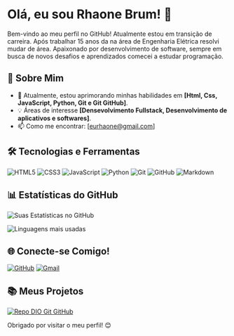 # Olá, eu sou Rhaone Brum! 👋

Bem-vindo ao meu perfil no GitHub! Atualmente estou em transição de carreira. Após trabalhar 15 anos da na área de Engenharia Elétrica resolvi mudar de área. Apaixonado por desenvolvimento de software, sempre em busca de novos desafios e aprendizados comecei a estudar programação.

## 🚀 Sobre Mim
- 🌱 Atualmente, estou aprimorando minhas habilidades em **[Html, Css, JavaScript, Python, Git e Git GitHub]**.
- 💡 Áreas de interesse **[Densevolvimento Fullstack, Desenvolvimento de aplicativos e softwares]**.
- 📫 Como me encontrar: [eurhaone@gmail.com]

## 🛠️ Tecnologias e Ferramentas
![HTML5](https://img.shields.io/badge/HTML5-000?style=for-the-badge&logo=html5)
![CSS3](https://img.shields.io/badge/CSS3-000?style=for-the-badge&logo=css3)
![JavaScript](https://img.shields.io/badge/JavaScript-000?style=for-the-badge&logo=javascript)
![Python](https://img.shields.io/badge/Python-000?style=for-the-badge&logo=python)
![Git](https://img.shields.io/badge/Git-000?style=for-the-badge&logo=git)
![GitHub](https://img.shields.io/badge/GitHub-000?style=for-the-badge&logo=github&logoColor=30A3DC)
![Markdown](https://img.shields.io/badge/Markdown-000?style=for-the-badge&logo=markdown)

## 📊 Estatísticas do GitHub
![Suas Estatísticas no GitHub](https://github-readme-stats.vercel.app/api?username=rhaone-brum&show_icons=true&theme=radical&locale=pt-br)

![Linguagens mais usadas](https://github-readme-stats.vercel.app/api/top-langs/?username=rhaone-brum&theme=radical&layout=compact&custom_title=Tecnologias)

## 🌐 Conecte-se Comigo!
[![GitHub](https://img.shields.io/badge/GitHub-000?style=for-the-badge&logo=github&logoColor=30A3DC)](https://github.com/rhaone-brum)
[![Gmail](https://img.shields.io/badge/Gmail-000?style=for-the-badge&logo=gmail&logoColor=red)](mailto:eurhaone@gmail.com)

## 📚 Meus Projetos
[![Repo DIO Git GitHub](https://github-readme-stats.vercel.app/api/pin/?username=elidianaandrade&repo=dio-lab-open-source&bg_color=000&border_color=30A3DC&show_icons=true&icon_color=30A3DC&title_color=E94D5F&text_color=FFF)](https://github.com/elidianaandrade/dio-lab-open-source)


Obrigado por visitar o meu perfil! 😊
